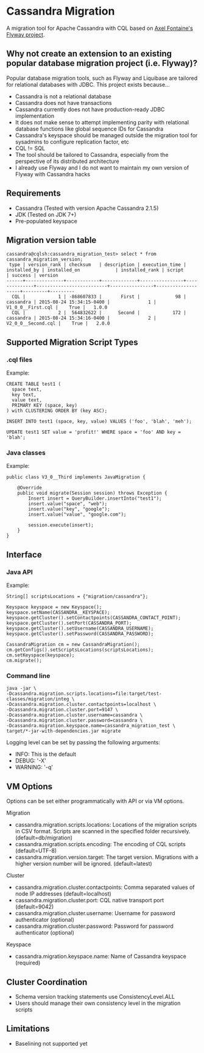 Cassandra Migration
========

A migration tool for Apache Cassandra with CQL based on [Axel Fontaine's Flyway project](https://github.com/flyway/flyway).

## Why not create an extension to an existing popular database migration project (i.e. Flyway)?
Popular database migration tools, such as Flyway and Liquibase are tailored for relational databases with JDBC. This project exists because...
* Cassandra is not a relational database
* Cassandra does not have transactions
* Cassandra currently does not have production-ready JDBC implementation
* It does not make sense to attempt implementing parity with relational database functions like global sequence IDs for Cassandra
* Cassandra's keyspace should be managed outside the migration tool for sysadmins to configure replication factor, etc
* CQL != SQL
* The tool should be tailored to Cassandra, especially from the perspective of its distributed architecture
* I already use Flyway and I do not want to maintain my own version of Flyway with Cassandra hacks

## Requirements
* Cassandra (Tested with version Apache Cassandra 2.1.5)
* JDK (Tested on JDK 7+)
* Pre-populated keyspace

## Migration version table
```
cassandra@cqlsh:cassandra_migration_test> select * from cassandra_migration_version;
 type | version_rank | checksum   | description | execution_time | installed_by | installed_on             | installed_rank | script             | success | version
------+--------------+------------+-------------+----------------+--------------+--------------------------+----------------+--------------------+---------+---------
  CQL |            1 | -868607833 |       First |             98 |    cassandra | 2015-08-24 15:34:15-0400 |              1 |  V1_0_0__First.cql |    True |   1.0.0
  CQL |            2 |  564832622 |      Second |            172 |    cassandra | 2015-08-24 15:34:16-0400 |              2 | V2_0_0__Second.cql |    True |   2.0.0
```

## Supported Migration Script Types
### .cql files
Example:
```
CREATE TABLE test1 (
  space text,
  key text,
  value text,
  PRIMARY KEY (space, key)
) with CLUSTERING ORDER BY (key ASC);

INSERT INTO test1 (space, key, value) VALUES ('foo', 'blah', 'meh');

UPDATE test1 SET value = 'profit!' WHERE space = 'foo' AND key = 'blah';
```

### Java classes
Example:
```
public class V3_0__Third implements JavaMigration {

    @Override
    public void migrate(Session session) throws Exception {
        Insert insert = QueryBuilder.insertInto("test1");
        insert.value("space", "web");
        insert.value("key", "google");
        insert.value("value", "google.com");

        session.execute(insert);
    }
}
```

## Interface
### Java API
Example:
```
String[] scriptsLocations = {"migration/cassandra"};

Keyspace keyspace = new Keyspace();
keyspace.setName(CASSANDRA__KEYSPACE);
keyspace.getCluster().setContactpoints(CASSANDRA_CONTACT_POINT);
keyspace.getCluster().setPort(CASSANDRA_PORT);
keyspace.getCluster().setUsername(CASSANDRA_USERNAME);
keyspace.getCluster().setPassword(CASSANDRA_PASSWORD);

CassandraMigration cm = new CassandraMigration();
cm.getConfigs().setScriptsLocations(scriptsLocations);
cm.setKeyspace(keyspace);
cm.migrate();
```

### Command line
```
java -jar \
-Dcassandra.migration.scripts.locations=file:target/test-classes/migration/integ \
-Dcassandra.migration.cluster.contactpoints=localhost \
-Dcassandra.migration.cluster.port=9147 \
-Dcassandra.migration.cluster.username=cassandra \
-Dcassandra.migration.cluster.password=cassandra \
-Dcassandra.migration.keyspace.name=cassandra_migration_test \
target/*-jar-with-dependencies.jar migrate
```

Logging level can be set by passing the following arguments:
* INFO: This is the default
* DEBUG: '-X'
* WARNING: '-q'

## VM Options
Options can be set either programmatically with API or via VM options.

Migration
* cassandra.migration.scripts.locations: Locations of the migration scripts in CSV format. Scripts are scanned in the specified folder recursively. (default=db/migration)
* cassandra.migration.scripts.encoding: The encoding of CQL scripts (default=UTF-8)
* cassandra.migration.version.target: The target version. Migrations with a higher version number will be ignored. (default=latest)

Cluster
* cassandra.migration.cluster.contactpoints: Comma separated values of node IP addresses (default=localhost)
* cassandra.migration.cluster.port: CQL native transport port (default=9042)
* cassandra.migration.cluster.username: Username for password authenticator (optional)
* cassandra.migration.cluster.password: Password for password authenticator (optional)

Keyspace
* cassandra.migration.keyspace.name: Name of Cassandra keyspace (required)

## Cluster Coordination
* Schema version tracking statements use ConsistencyLevel.ALL
* Users should manage their own consistency level in the migration scripts

## Limitations
* Baselining not supported yet